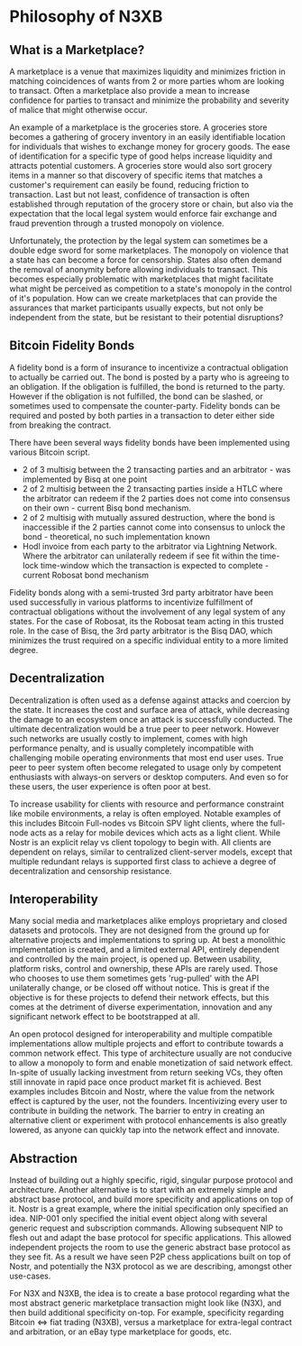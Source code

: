 # Philosophy of N3XB

## What is a Marketplace?

A marketplace is a venue that maximizes liquidity and minimizes friction in matching coincidences of wants from 2 or more parties whom are looking to transact. Often a marketplace also provide a mean to increase confidence for parties to transact and minimize the probability and severity of malice that might otherwise occur.

An example of a marketplace is the groceries store. A groceries store becomes a gathering of grocery inventory in an easily identifiable location for individuals that wishes to exchange money for grocery goods. The ease of identification for a specific type of good helps increase liquidity and attracts potential customers. A groceries store would also sort grocery items in a manner so that discovery of specific items that matches a customer's requirement can easily be found, reducing friction to transaction. Last but not least, confidence of transaction is often established through reputation of the grocery store or chain, but also via the expectation that the local legal system would enforce fair exchange and fraud prevention through a trusted monopoly on violence.

Unfortunately, the protection by the legal system can sometimes be a double edge sword for some marketplaces. The monopoly on violence that a state has can become a force for censorship. States also often demand the removal of anonymity before allowing individuals to transact. This becomes especially problematic with marketplaces that might facilitate what might be perceived as competition to a state's monopoly in the control of it's population. How can we create marketplaces that can provide the assurances that market participants usually expects, but not only be independent from the state, but be resistant to their potential disruptions?

## Bitcoin Fidelity Bonds

A fidelity bond is a form of insurance to incentivize a contractual obligation to actually be carried out. The bond is posted by a party who is agreeing to an obligation. If the obligation is fulfilled, the bond is returned to the party. However if the obligation is not fulfilled, the bond can be slashed, or sometimes used to compensate the counter-party. Fidelity bonds can be required and posted by both parties in a transaction to deter either side from breaking the contract.

There have been several ways fidelity bonds have been implemented using various Bitcoin script.

- 2 of 3 multisig between the 2 transacting parties and an arbitrator - was implemented by Bisq at one point
- 2 of 2 multisig between the 2 transacting parties inside a HTLC where the arbitrator can redeem if the 2 parties does not come into consensus on their own - current Bisq bond mechanism.
- 2 of 2 multisig with mutually assured destruction, where the bond is inaccessible if the 2 parties cannot come into consensus to unlock the bond - theoretical, no such implementation known
- Hodl invoice from each party to the arbitrator via Lightning Network. Where the arbitrator can unilaterally redeem if see fit within the time-lock time-window which the transaction is expected to complete - current Robosat bond mechanism

Fidelity bonds along with a semi-trusted 3rd party arbitrator have been used successfully in various platforms to incentivize fulfillment of contractual obligations without the involvement of any legal system of any states. For the case of Robosat, its the Robosat team acting in this trusted role. In the case of Bisq, the 3rd party arbitrator is the Bisq DAO, which minimizes the trust required on a specific individual entity to a more limited degree.

## Decentralization

Decentralization is often used as a defense against attacks and coercion by the state. It increases the cost and surface area of attack, while decreasing the damage to an ecosystem once an attack is successfully conducted. The ultimate decentralization would be a true peer to peer network. However such networks are usually costly to implement, comes with high performance penalty, and is usually completely incompatible with challenging mobile operating environments that most end user uses. True peer to peer system often become relegated to usage only by competent enthusiasts with always-on servers or desktop computers. And even so for these users, the user experience is often poor at best.

To increase usability for clients with resource and performance constraint like mobile environments, a relay is often employed. Notable examples of this includes Bitcoin Full-nodes vs Bitcoin SPV light clients, where the full-node acts as a relay for mobile devices which acts as a light client. While Nostr is an explicit relay vs client topology to begin with. All clients are dependent on relays, similar to centralized client-server models, except that multiple redundant relays is supported first class to achieve a degree of decentralization and censorship resistance.

## Interoperability

Many social media and marketplaces alike employs proprietary and closed datasets and protocols. They are not designed from the ground up for alternative projects and implementations to spring up. At best a monolithic implementation is created, and a limited external API, entirely dependent and controlled by the main project, is opened up. Between usability, platform risks, control and ownership, these APIs are rarely used. Those who chooses to use them sometimes gets 'rug-pulled' with the API unilaterally change, or be closed off without notice. This is great if the objective is for these projects to defend their network effects, but this comes at the detriment of diverse experimentation, innovation and any significant network effect to be bootstrapped at all.

An open protocol designed for interoperability and multiple compatible implementations allow multiple projects and effort to contribute towards a common network effect. This type of architecture usually are not conducive to allow a monopoly to form and enable monetization of said network effect. In-spite of usually lacking investment from return seeking VCs, they often still innovate in rapid pace once product market fit is achieved. Best examples includes Bitcoin and Nostr, where the value from the network effect is captured by the user, not the founders. Incentivizing every user to contribute in building the network. The barrier to entry in creating an alternative client or experiment with protocol enhancements is also greatly lowered, as anyone can quickly tap into the network effect and innovate.

## Abstraction

Instead of building out a highly specific, rigid, singular purpose protocol and architecture. Another alternative is to start with an extremely simple and abstract base protocol, and build more specificity and applications on top of it. Nostr is a great example, where the initial specification only specified an idea. NIP-001 only specified the initial event object along with several generic request and subscription commands. Allowing subsequent NIP to flesh out and adapt the base protocol for specific applications. This allowed independent projects the room to use the generic abstract base protocol as they see fit. As a result we have seen P2P chess applications built on top of Nostr, and potentially the N3X protocol as we are describing, amongst other use-cases.

For N3X and N3XB, the idea is to create a base protocol regarding what the most abstract generic marketplace transaction might look like (N3X), and then build additional specificity on-top. For example, specificity regarding Bitcoin <=> fiat trading (N3XB), versus a marketplace for extra-legal contract and arbitration, or an eBay type marketplace for goods, etc. 